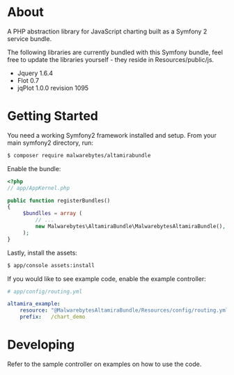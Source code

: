 About
===================


A PHP abstraction library for JavaScript charting built as a Symfony 2 service bundle.


The following libraries are currently bundled with this Symfony bundle, feel free to update
the libraries yourself - they reside in Resources/public/js.

* Jquery 1.6.4
* Flot 0.7
* jqPlot 1.0.0 revision 1095


Getting Started
===================

You need a working Symfony2 framework installed and setup. From your main symfony2 directory, run:



``` bash
$ composer require malwarebytes/altamirabundle
```


Enable the bundle:

``` php
<?php
// app/AppKernel.php

public function registerBundles()
{
     $bundlles = array (
         // ...
         new Malwarebytes\AltamiraBundle\MalwarebytesAltamiraBundle(),
     );
}
```

Lastly, install the assets:

```bash
$ app/console assets:install
```

If you would like to see example code, enable the example controller:

``` yml
# app/config/routing.yml

altamira_example:
    resource: "@MalwarebytesAltamiraBundle/Resources/config/routing.yml"
    prefix:   /chart_demo
```

Developing
===================

Refer to the sample controller on examples on how to use the code.
